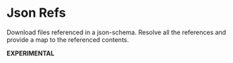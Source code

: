 # Json Refs

Download files referenced in a json-schema. Resolve all the references and provide a map to the referenced contents.

**EXPERIMENTAL**
